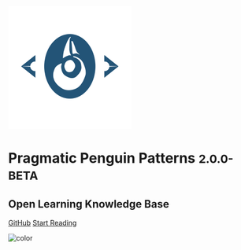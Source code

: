<!-- _coverpage.md -->
![logo](./logo.png)

# Pragmatic Penguin Patterns <small>2.0.0-BETA</small>
## Open Learning Knowledge Base

[GitHub](https://github.com/sddevelopment-be/penguin-pragmatic-patterns)
[Start Reading](/HOME)

<!-- background color -->
![color](#f9f9f9)

